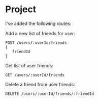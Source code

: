 # Project
I've added the following routes:

Add a new list of friends for user:
```
POST /users/:userId/friends
{
   friendId
}
```

Get list of user friends:
```
GET /users/:userId/friends
```

Delete a friend from user friends:
```
DELETE /users/:userId/friends/:friendId
```
